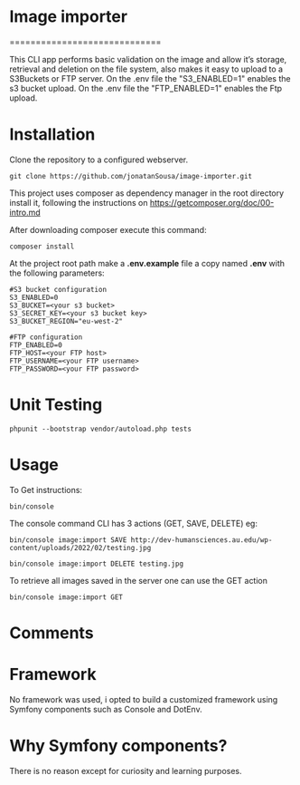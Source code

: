 # Image importer

=============================

This CLI app performs basic validation on the image and allow it’s storage, retrieval and deletion on the file system, also 
makes it easy to upload to a S3Buckets or FTP server.
On the .env file the "S3_ENABLED=1" enables the s3 bucket upload.
On the .env file the "FTP_ENABLED=1" enables the Ftp upload.

# Installation

Clone the repository to a configured webserver.

```
git clone https://github.com/jonatanSousa/image-importer.git
```

This project  uses composer as dependency manager in the root directory install it,
following the instructions on https://getcomposer.org/doc/00-intro.md

After downloading composer execute this command:
```
composer install
```


At the project root path make a **.env.example** file a copy named **.env** with the following parameters:

```
#S3 bucket configuration
S3_ENABLED=0
S3_BUCKET=<your s3 bucket>
S3_SECRET_KEY=<your s3 bucket key>
S3_BUCKET_REGION="eu-west-2"

#FTP configuration
FTP_ENABLED=0
FTP_HOST=<your FTP host>
FTP_USERNAME=<your FTP username>
FTP_PASSWORD=<your FTP password>
```

Unit Testing
=============================

```
phpunit --bootstrap vendor/autoload.php tests
```

Usage
=============================

To Get instructions:   

```
bin/console  
```

The console command CLI has 3 actions (GET, SAVE, DELETE) eg:

```
bin/console image:import SAVE http://dev-humansciences.au.edu/wp-content/uploads/2022/02/testing.jpg 
```

```
bin/console image:import DELETE testing.jpg 
```

To retrieve all images saved in the server one can use the GET action

```
bin/console image:import GET 
```

Comments
=============================
Framework
=============================

No framework was used, i opted to build a customized framework using Symfony components such as Console and DotEnv.

Why Symfony components?
=============================
There is no reason except for curiosity and learning purposes.